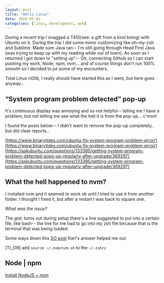 ```yaml
---
layout: post
title: "Hello Linux"
date: 2019-05-01
categories: [linux, development, web]
---
```


During a recent trip I snagged a T410(see: a gift from a kind being) with Ubuntu on it. During the trip I did some minor customizing like oh-my-zsh and Sublime. Made sure Java ran-- I'm still going through Head First Java (was trying to keep up with my reading while out of town). As soon as I returned I got down to "setting up"-- Git, connecting Github so I can start pushing my work, Node, npm, nvm... and of course things don't run 100% smooth so I decided to jot some of my encounters.

Total Linux n00b, I really should have started this as I went, but here goes anyway...

## “System program problem detected” pop-up
It's continuous display was annoying and so not helpful-- telling me I have a problem, but not letting me see what the hell it is from the pop-up... c'mon!

I found the posts below-- I didn't want to remove the pop-up completely, but did clear reports...

[https://www.binarytides.com/ubuntu-fix-system-program-problem-error/](https://www.binarytides.com/ubuntu-fix-system-program-problem-error/)
[https://askubuntu.com/questions/133385/getting-system-program-problem-detected-pops-up-regularly-after-upgrade/369297](https://askubuntu.com/questions/133385/getting-system-program-problem-detected-pops-up-regularly-after-upgrade/369297)

## What the hell happened to nvm?
I installed nvm and it seemed to work ok until I tried to use it from another folder. I thought I fixed it, but after a restart I was back to square one.

*What was the issue?*

The gist: turns out during setup there's a line suggested to put into a certain file, like bash-- the line for me had to go into my zsh file because that is the terminal that was being loaded.

Some ways down this [SO post](https://www.binarytides.com/ubuntu-fix-system-program-problem-error/) Karl's answer helped me out.

[TL;DR] add `source ~/.nvm/nvm.sh` to the `~/.zshrc`

## Node | npm
[Install NodeJS + npm](https://itsfoss.com/install-nodejs-ubuntu/)
